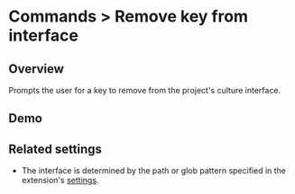 # Commands > Remove key from interface

## Overview

Prompts the user for a key to remove from the project's culture interface.

## Demo

<!-- ![demo gif for 'Remove key from interface' command](../../static/assets/examples/remove-key-from-interface.gif) -->

## Related settings

-   The interface is determined by the path or glob pattern specified in the extension's [settings](../settings/culture-interface-path).
